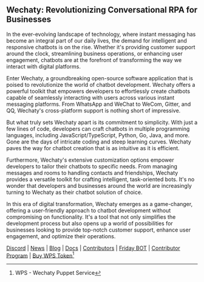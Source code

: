 ## Wechaty: Revolutionizing Conversational RPA for Businesses

In the ever-evolving landscape of technology, where instant messaging has become an integral part of our daily lives, the demand for intelligent and responsive chatbots is on the rise. Whether it's providing customer support around the clock, streamlining business operations, or enhancing user engagement, chatbots are at the forefront of transforming the way we interact with digital platforms.

Enter Wechaty, a groundbreaking open-source software application that is poised to revolutionize the world of chatbot development. Wechaty offers a powerful toolkit that empowers developers to effortlessly create chatbots capable of seamlessly interacting with users across various instant messaging platforms. From WhatsApp and WeChat to WeCom, Gitter, and QQ, Wechaty's cross-platform support is nothing short of impressive.

But what truly sets Wechaty apart is its commitment to simplicity. With just a few lines of code, developers can craft chatbots in multiple programming languages, including JavaScript/TypeScript, Python, Go, Java, and more. Gone are the days of intricate coding and steep learning curves. Wechaty paves the way for chatbot creation that is as intuitive as it is efficient.

Furthermore, Wechaty's extensive customization options empower developers to tailor their chatbots to specific needs. From managing messages and rooms to handling contacts and friendships, Wechaty provides a versatile toolkit for crafting intelligent, task-oriented bots. It's no wonder that developers and businesses around the world are increasingly turning to Wechaty as their chatbot solution of choice.

In this era of digital transformation, Wechaty emerges as a game-changer, offering a user-friendly approach to chatbot development without compromising on functionality. It's a tool that not only simplifies the development process but also opens up a world of possibilities for businesses looking to provide top-notch customer support, enhance user engagement, and optimize their operations.

[Discord](https://discord.gg/7q8NBZbQzt) | [News](https://wechaty.js.org/news) | [Blog](https://wechaty.js.org/blog) | [Docs](https://wechaty.js.org/docs) | [Contributors](https://wechaty.js.org/contributors) | [Friday BOT](https://wechaty.js.org/docs/showcases/friday-bot) | [Contributor Program](https://wechaty.js.org/docs/contributor-program/) | [Buy WPS Token](https://wechaty.js.org/docs/puppet-services/)[^1]

[^1]: WPS - Wechaty Puppet Service

